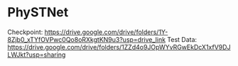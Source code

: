 # PhySTNet

Checkpoint: https://drive.google.com/drive/folders/1Y-8Zjb0_xTYfOVPwc0Qo8oRXkgtKN9u3?usp=drive_link
Test Data: https://drive.google.com/drive/folders/1ZZd4o9JOpWYvRGwEkDcX1xfV9DJLWJkt?usp=sharing
